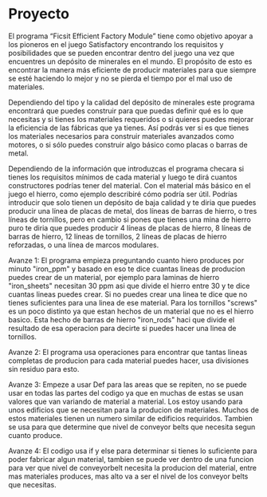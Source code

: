 # Proyecto
El programa “Ficsit Efficient Factory Module” tiene como objetivo apoyar a los pioneros en el juego Satisfactory encontrando los requisitos y posibilidades que se pueden encontrar dentro del juego una vez que encuentres un depósito de minerales en el mundo. El propósito de esto es encontrar la manera más eficiente de producir materiales para que siempre se esté haciendo lo mejor y no se pierda el tiempo por el mal uso de materiales.

Dependiendo del tipo y la calidad del depósito de minerales este programa encontrará que puedes construir para que puedas definir qué es lo que necesitas y si tienes los materiales requeridos o si quieres puedes mejorar la eficiencia de las fábricas que ya tienes. Así podrás ver si es que tienes los materiales necesarios para construir materiales avanzados como motores, o si sólo puedes construir algo básico como placas o barras de metal.

Dependiendo de la información que introduzcas el programa checara si tienes los requisitos mínimos de cada material y luego te dirá cuantos constructores podrías tener del material. Con el material más básico en el juego el hierro, como ejemplo describiré cómo podría ser útil. Podrías introducir que solo tienen un depósito de baja calidad y te diria que puedes producir una línea de placas de metal, dos líneas de barras de hierro, o tres líneas de tornillos, pero en cambio si pones que tienes una mina de hierro puro te diria que puedes producir 4 líneas de placas de hierro, 8 líneas de barras de hierro, 12 líneas de tornillos, 2 líneas de placas de hierro reforzadas, o una línea de marcos modulares.

Avanze 1:
El programa empieza preguntando cuanto hiero produces por minuto "iron_ppm" y basado en eso te dice cuantas lineas de producion puedes crear de un material, por ejemplo para laminas de hierro "iron_sheets" necesitan 30 ppm asi que divide el hierro entre 30 y te dice cuantas lineas puedes crear. Si no puedes crear una linea te dice que no tienes suficientes para una linea de ese material. Para los tornillos "screws" es un poco distinto ya que estan hechos de un material que no es el hierro basico. Esta hecho de barras de hierro "iron_rods" haci que divide el resultado de esa operacion para decirte si puedes hacer una linea de tornillos.

Avanze 2:
El programa usa operaciones para encontrar que tantas lineas completas de producion para cada material puedes hacer, usa divisiones sin residuo para esto.

Avanze 3:
Empeze a usar Def para las areas que se repiten, no se puede usar en todas las partes del codigo ya que en muchas de estas se usan valores que van variando de material a material. Los estoy usando para unos edificios que se necesitan para la producion de materiales. Muchos de estos materiales tienen un numero similar de edificios requiridos. Tambien se usa para que determine que nivel de conveyor belts que necesita segun cuanto produce.

Avanze 4:
El codigo usa if y else para determinar si tienes lo suficiente para poder fabricar algun material, tambien se puede ver dentro de una funcion para ver que nivel de conveyorbelt necesita la producion del material, entre mas materiales produces, mas alto va a ser el nivel de los conveyor belts que necesitas.
